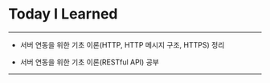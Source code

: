 # Today I Learned

- - -

- 서버 연동을 위한 기초 이론(HTTP, HTTP 메시지 구조, HTTPS) 정리

- 서버 연동을 위한 기초 이론(RESTful API) 공부

- - -
